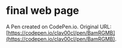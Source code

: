 # final web page

A Pen created on CodePen.io. Original URL: [https://codepen.io/clav00cl/pen/BamRGMB](https://codepen.io/clav00cl/pen/BamRGMB).

